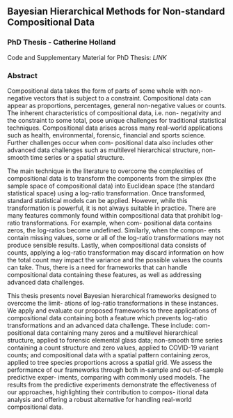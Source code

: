 ## Bayesian Hierarchical Methods for Non-standard Compositional Data 

### PhD Thesis - Catherine Holland

Code and Supplementary Material for PhD Thesis: *LINK*


### Abstract

Compositional data takes the form of parts of some whole with non-negative vectors that is
subject to a constraint. Compositional data can appear as proportions, percentages, general
non-negative values or counts. The inherent characteristics of compositional data, i.e. non-
negativity and the constraint to some total, pose unique challenges for traditional statistical
techniques. Compositional data arises across many real-world applications such as health,
environmental, forensic, financial and sports science. Further challenges occur when com-
positional data also includes other advanced data challenges such as multilevel hierarchical
structure, non-smooth time series or a spatial structure.

The main technique in the literature to overcome the complexities of compositional data
is to transform the components from the simplex (the sample space of compositional data)
into Euclidean space (the standard statistical space) using a log-ratio transformation. Once
transformed, standard statistical models can be applied. However, while this transformation
is powerful, it is not always suitable in practice. There are many features commonly found
within compositional data that prohibit log-ratio transformations. For example, when com-
positional data contains zeros, the log-ratios become undefined. Similarly, when the compon-
ents contain missing values, some or all of the log-ratio transformations may not produce
sensible results. Lastly, when compositional data consists of counts, applying a log-ratio
transformation may discard information on how the total count may impact the variance
and the possible values the counts can take. Thus, there is a need for frameworks that can
handle compositional data containing these features, as well as addressing advanced data
challenges.

This thesis presents novel Bayesian hierarchical frameworks designed to overcome the limit-
ations of log-ratio transformations in these instances. We apply and evaluate our proposed
frameworks to three applications of compositional data containing both a feature which
prevents log-ratio transformations and an advanced data challenge. These include: com-
positional data containing many zeros and a multilevel hierarchical structure, applied to
forensic elemental glass data; non-smooth time series containing a count structure and zero
values, applied to COVID-19 variant counts; and compositional data with a spatial pattern
containing zeros, applied to tree species proportions across a spatial grid. We assess the
performance of our frameworks through both in-sample and out-of-sample predictive exper-
iments, comparing with commonly used models. The results from the predictive experiments
demonstrate the effectiveness of our approaches, highlighting their contribution to compos-
itional data analysis and offering a robust alternative for handling real-world compositional
data.
